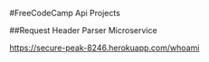 #FreeCodeCamp Api Projects

##Request Header Parser Microservice

https://secure-peak-8246.herokuapp.com/whoami


